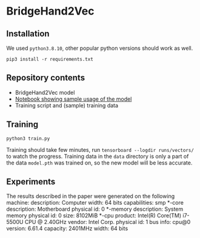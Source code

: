 # BridgeHand2Vec

## Installation

We used `python3.8.10`, other popular python versions should work as well.

```
pip3 install -r requirements.txt
```

## Repository contents

* BridgeHand2Vec model
* [Notebook showing sample usage of the model](sample_usage.ipynb)
* Training script and (sample) training data

## Training

```
python3 train.py
```

Training should take few minutes, run `tensorboard --logdir runs/vectors/` to watch the progress.
Training data in the `data` directory is only a part of the data `model.pth` was trained on,
so the new model will be less accurate.

## Experiments

The results described in the paper were generated on the following machine:
description: Computer
    width: 64 bits
    capabilities: smp
  *-core
       description: Motherboard
       physical id: 0
     *-memory
          description: System memory
          physical id: 0
          size: 8102MiB
     *-cpu
          product: Intel(R) Core(TM) i7-5500U CPU @ 2.40GHz
          vendor: Intel Corp.
          physical id: 1
          bus info: cpu@0
          version: 6.61.4
          capacity: 2401MHz
          width: 64 bits